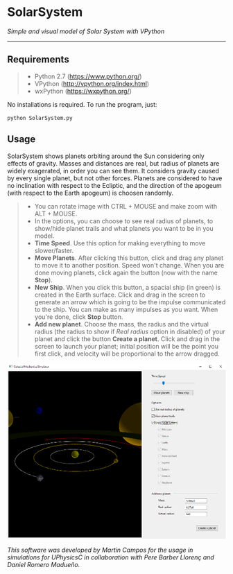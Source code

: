 # SolarSystem
_Simple and visual model of Solar System with VPython_

---------------

## Requirements
> - Python 2.7 (https://www.python.org/)
> - VPython (http://vpython.org/index.html)
> - wxPython (https://wxpython.org/)

No installations is required. To run the program, just:
```
python SolarSystem.py
```

## Usage

SolarSystem shows planets orbiting around the Sun considering only effects of gravity. Masses and distances are real, but radius of planets are widely exagerated, in order you can see them. It considers gravity caused by every single planet, but not other forces. Planets are considered to have no inclination with respect to the Ecliptic, and the direction of the apogeum (with respect to the Earth apogeum) is choosen randomly.

> - You can rotate image with CTRL + MOUSE and make zoom with ALT + MOUSE.
> - In the options, you can choose to see real radius of planets, to show/hide planet trails and what planets you want to be in you model.
> - **Time Speed**. Use this option for making everything to move slower/faster.
> - **Move Planets**. After clicking this button, click and drag any planet to move it to another position. Speed won't change. When you are done moving planets, click again the button (now with the name **Stop**).
> - **New Ship**. When you click this button, a spacial ship (in green) is created in the Earth surface. Click and drag in the screen to generate an arrow which is going to be the impulse communicated to the ship. You can make as many impulses as you want. When you're done, click **Stop** button.
> - **Add new planet**. Choose the mass, the radius and the virtual radius (the radius to show if _Real radius_ option in disabled) of your planet and click the button **Create a planet**. Click and drag in the screen to launch your planet; initial position will be the point you first click, and velocity will be proportional to the arrow dragged.

![Screenshot](screenshot.png)

_This software was developed by Martin Campos for the usage in simulations for UPhysicsC in collaboration with Pere Barber Llorenç and Daniel Romero Madueño._
